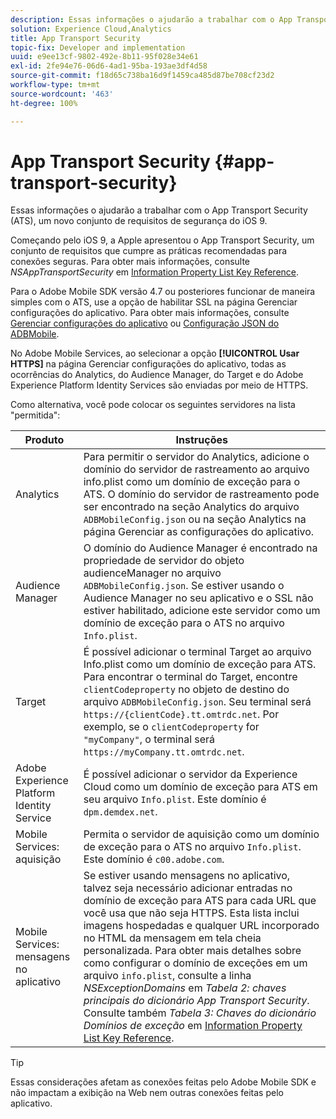 ```yaml
---
description: Essas informações o ajudarão a trabalhar com o App Transport Security (ATS), um novo conjunto de requisitos de segurança do iOS 9.
solution: Experience Cloud,Analytics
title: App Transport Security
topic-fix: Developer and implementation
uuid: e9ee13cf-9802-492e-8b11-95f028e34e61
exl-id: 2fe94e76-06d6-4ad1-95ba-193ae3df4d58
source-git-commit: f18d65c738ba16d9f1459ca485d87be708cf23d2
workflow-type: tm+mt
source-wordcount: '463'
ht-degree: 100%

---
```


# App Transport Security {#app-transport-security}

Essas informações o ajudarão a trabalhar com o App Transport Security (ATS), um novo conjunto de requisitos de segurança do iOS 9.

Começando pelo iOS 9, a Apple apresentou o App Transport Security, um conjunto de requisitos que cumpre as práticas recomendadas para conexões seguras. Para obter mais informações, consulte *NSAppTransportSecurity* em [Information Property List Key Reference](https://developer.apple.com/library/prerelease/ios/technotes/App-Transport-Security-Technote/).

Para o Adobe Mobile SDK versão 4.7 ou posteriores funcionar de maneira simples com o ATS, use a opção de habilitar SSL na página Gerenciar configurações do aplicativo. Para obter mais informações, consulte [Gerenciar configurações do aplicativo](/help/using/c-manage-app-settings/c-manage-app-settings.md) ou [Configuração JSON do ADBMobile](/help/ios/configuration/json-config/json-config.md).

No Adobe Mobile Services, ao selecionar a opção **[!UICONTROL Usar HTTPS]** na página Gerenciar configurações do aplicativo, todas as ocorrências do Analytics, do Audience Manager, do Target e do Adobe Experience Platform Identity Services são enviadas por meio de HTTPS.

Como alternativa, você pode colocar os seguintes servidores na lista &quot;permitida&quot;:

| Produto | Instruções |
|--- |--- |
| Analytics | Para permitir o servidor do Analytics, adicione o domínio do servidor de rastreamento ao arquivo info.plist como um domínio de exceção para o ATS.  O domínio do servidor de rastreamento pode ser encontrado na seção Analytics do arquivo `ADBMobileConfig.json` ou na seção Analytics na página Gerenciar as configurações do aplicativo. |
| Audience Manager | O domínio do Audience Manager é encontrado na propriedade de servidor do objeto audienceManager no arquivo `ADBMobileConfig.json`.  Se estiver usando o Audience Manager no seu aplicativo e o SSL não estiver habilitado, adicione este servidor como um domínio de exceção para o ATS no arquivo `Info.plist`. |
| Target | É possível adicionar o terminal Target ao arquivo Info.plist como um domínio de exceção para ATS.  Para encontrar o terminal do Target, encontre `clientCodeproperty` no objeto de destino do arquivo `ADBMobileConfig.json`. Seu terminal será `https://{clientCode}.tt.omtrdc.net`.  Por exemplo, se o `clientCodeproperty` for `"myCompany"`, o terminal será `https://myCompany.tt.omtrdc.net`. |
| Adobe Experience Platform Identity Service | É possível adicionar o servidor da Experience Cloud como um domínio de exceção para ATS em seu arquivo `Info.plist`. Este domínio é `dpm.demdex.net`. |
| Mobile Services: aquisição | Permita o servidor de aquisição como um domínio de exceção para o ATS no arquivo `Info.plist`. Este domínio é `c00.adobe.com`. |
| Mobile Services: mensagens no aplicativo | Se estiver usando mensagens no aplicativo, talvez seja necessário adicionar entradas no domínio de exceção para ATS para cada URL que você usa que não seja HTTPS. Esta lista inclui imagens hospedadas e qualquer URL incorporado no HTML da mensagem em tela cheia personalizada.  Para obter mais detalhes sobre como configurar o domínio de exceções em um arquivo `info.plist`, consulte a linha *NSExceptionDomains* em *Tabela 2: chaves principais do dicionário App Transport Security*. Consulte também *Tabela 3: Chaves do dicionário Domínios de exceção* em [Information Property List Key Reference](https://developer.apple.com/library/prerelease/ios/technotes/App-Transport-Security-Technote/). |

>[!TIP]
>
>Essas considerações afetam as conexões feitas pelo Adobe Mobile SDK e não impactam a exibição na Web nem outras conexões feitas pelo aplicativo.
